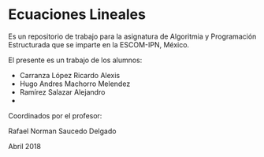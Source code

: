 # Ecuaciones Lineales

Es un repositorio de trabajo para la asignatura de 
Algoritmia y Programación Estructurada 
que se imparte en la ESCOM-IPN, México.

El presente es un trabajo de los alumnos:

* Carranza López Ricardo Alexis
* Hugo Andres Machorro Melendez
* Ramírez Salazar Alejandro  
*

Coordinados por el profesor:

Rafael Norman Saucedo Delgado

Abril 2018
